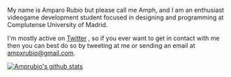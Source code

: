 My name is Amparo Rubio but please call me Amph, and I am an enthusiast videogame development student focused in designing and programming at Complutense University of Madrid.


I'm mostly active on [Twitter](https://twitter.com/AmphxrosDev) , so if you ever want to get in contact with me then you can best do so by tweeting at me or sending an email at ampxrubio@gmail.com.

[![Amprubio's github stats](https://github-readme-stats.vercel.app/apiamprubioanuraghazra)](https://github.com/anuraghazra/github-readme-stats)
